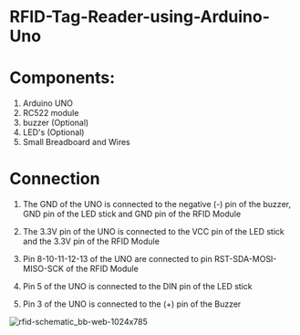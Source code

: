 # RFID-Tag-Reader-using-Arduino-Uno


# Components:
1. Arduino UNO
2. RC522 module
3. buzzer (Optional)
4. LED's (Optional)
5. Small Breadboard and Wires

# Connection
1. The GND of the UNO is connected to the negative (-) pin of the buzzer, GND pin of the LED stick and GND pin of the RFID Module

2. The 3.3V pin of the UNO is connected to the VCC pin of the LED stick and the 3.3V pin of the RFID Module

3. Pin 8-10-11-12-13 of the UNO are connected to pin RST-SDA-MOSI-MISO-SCK of the RFID Module

4. Pin 5 of the UNO is connected to the DIN pin of the LED stick

5. Pin 3 of the UNO is connected to the (+) pin of the Buzzer

![rfid-schematic_bb-web-1024x785](https://user-images.githubusercontent.com/18008644/37211859-8732db94-23d7-11e8-85b5-972cc568c0d2.png)

